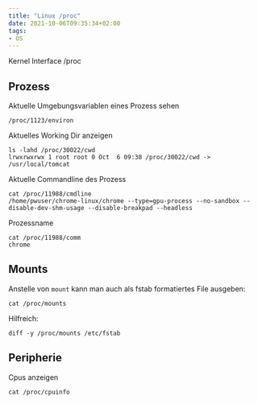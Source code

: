 ```yaml
---
title: "Linux /proc"
date: 2021-10-06T09:35:34+02:00
tags:
- OS
---
```


Kernel Interface /proc

<!--more-->

## Prozess

Aktuelle Umgebungsvariablen eines Prozess sehen

    /proc/1123/environ

Aktuelles Working Dir anzeigen

    ls -lahd /proc/30022/cwd
    lrwxrwxrwx 1 root root 0 Oct  6 09:38 /proc/30022/cwd -> /usr/local/tomcat

Aktuelle Commandline des Prozess

    cat /proc/11988/cmdline
    /home/pwuser/chrome-linux/chrome --type=gpu-process --no-sandbox --disable-dev-shm-usage --disable-breakpad --headless

Prozessname

    cat /proc/11988/comm
    chrome

## Mounts

Anstelle von `mount` kann man auch als fstab formatiertes File ausgeben:

    cat /proc/mounts

Hilfreich:

    diff -y /proc/mounts /etc/fstab

## Peripherie

Cpus anzeigen

    cat /proc/cpuinfo
